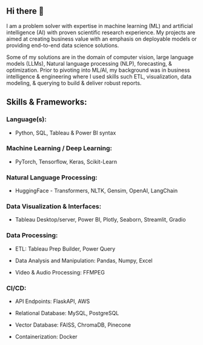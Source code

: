 ## Hi there 👋

I am a problem solver with expertise in machine learning (ML) and artificial intelligence (AI) with proven scientific research experience. My projects are aimed at creating business value with an emphasis on deployable models or providing end-to-end data science solutions. 

Some of my solutions are in the domain of computer vision, large language models (LLMs), Natural language processing (NLP), forecasting, & optimization. Prior to pivoting into ML/AI, my background was in business intelligence & engineering where I used skills such ETL, visualization, data modeling, & querying to build & deliver robust reports. 

## Skills & Frameworks:

### Language(s): 
* Python, SQL, Tableau & Power BI syntax

### Machine Learning / Deep Learning: 
* PyTorch, Tensorflow, Keras, Scikit-Learn

### Natural Language Processing: 
* HuggingFace - Transformers, NLTK, Gensim, OpenAI, LangChain

### Data Visualization & Interfaces:
* Tableau Desktop/server, Power BI, Plotly, Seaborn, Streamlit, Gradio 

### Data Processing:
* ETL: Tableau Prep Builder, Power Query

* Data Analysis and Manipulation: Pandas, Numpy, Excel

* Video & Audio Processing: FFMPEG

### CI/CD:
* API Endpoints: FlaskAPI, AWS

* Relational Database: MySQL, PostgreSQL

* Vector Database: FAISS, ChromaDB, Pinecone 

* Containerization: Docker
